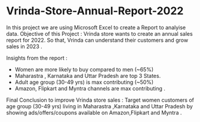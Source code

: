 # Vrinda-Store-Annual-Report-2022
In this project we are using Microsoft Excel to create a Report to analyise data.
Objective of this Project :
Vrinda store wants to create an annual sales report for 2022. So that, Vrinda can understand their customers and grow sales in 2023 .

Insights from the report :
- Women are more likely to buy compared to men (~65%)
- Maharastra , Karnataka and Uttar Pradesh are top 3 States.
- Adult age group (30-49 yrs) is max contributing (~50%)
- Amazon, Flipkart and Myntra channels are max contributing .

Final Conclusion to improve Vrinda store sales :
Target women customers of age group (30-49 yrs) living in Maharastra ,Karnataka and Uttar Pradesh by showing ads/offers/coupons available on Amazon,Flipkart and Myntra .
